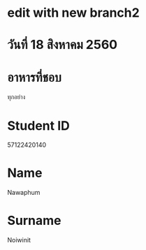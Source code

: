﻿# edit with new branch2

# วันที่ 18 สิงหาคม 2560

# อาหารที่ชอบ
ทุกอย่าง
# Student ID
57122420140
# Name
Nawaphum
# Surname
Noiwinit
